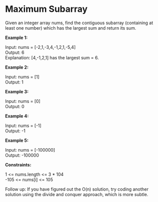 # Maximum Subarray

Given an integer array nums, find the contiguous subarray (containing at least one number) which has the largest sum and return its sum.


**Example 1:**

Input: nums = [-2,1,-3,4,-1,2,1,-5,4]<br>
Output: 6<br>
Explanation: [4,-1,2,1] has the largest sum = 6.

**Example 2:**

Input: nums = [1]<br>
Output: 1

**Example 3:**

Input: nums = [0]<br>
Output: 0

**Example 4:**

Input: nums = [-1]<br>
Output: -1

**Example 5:**

Input: nums = [-100000]<br>
Output: -100000
 

**Constraints:**

1 <= nums.length <= 3 * 104<br>
-105 <= nums[i] <= 105
 
Follow up: If you have figured out the O(n) solution, try coding another solution using the divide and conquer approach, which is more subtle.